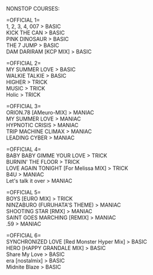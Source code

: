 NONSTOP COURSES:

=OFFICIAL 1=
<br>1, 2, 3, 4, 007 > BASIC
<br>KICK THE CAN > BASIC
<br>PINK DINOSAUR > BASIC
<br>THE 7 JUMP > BASIC
<br>DAM DARIRAM [KCP MIX] > BASIC

=OFFICIAL 2=
<br>MY SUMMER LOVE > BASIC
<br>WALKIE TALKIE > BASIC
<br>HIGHER > TRICK
<br>MUSIC > TRICK
<br>Holic > TRICK

=OFFICIAL 3=
<br>ORION.78 [AMeuro-MIX] > MANIAC
<br>MY SUMMER LOVE > MANIAC
<br>HYPNOTIC CRISIS > MANIAC
<br>TRIP MACHINE CLIMAX > MANIAC
<br>LEADING CYBER > MANIAC

=OFFICIAL 4=
<br>BABY BABY GIMME YOUR LOVE > TRICK
<br>BURNIN' THE FLOOR > TRICK
<br>LOVE AGAIN TONIGHT [For Melissa MIX] > TRICK
<br>B4U > MANIAC
<br>Let's talk it over > MANIAC

=OFFICIAL 5=
<br>BOYS [EURO MIX] > TRICK
<br>NINZABURO (FURUHATA'S THEME) > MANIAC
<br>SHOOTING STAR [RMX] > MANIAC
<br>SAINT GOES MARCHING [REMIX] > MANIAC
<br>.59 > MANIAC

=OFFICIAL 6=
<br>SYNCHRONIZED LOVE [Red Monster Hyper Mix] > BASIC
<br>HERO [HAPPY GRANDALE MIX] > BASIC
<br>Share My Love > BASIC
<br>era [nostalmix] > BASIC
<br>Midnite Blaze > BASIC

